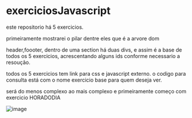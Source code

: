 # exerciciosJavascript

este repositorio há 5 exercicios.

primeiramente mostrarei o pilar dentre eles que é a arvore dom

header,foooter, dentro de uma section há duas divs, e assim é a base de todos os 5 exercicios, acrescentando alguns ids conforme necessario a resoução.

todos os 5 exercicios tem link para css e javascript externo. o codigo para consulta está com o nome exercicio base para quem deseja ver.

será do menos complexo ao mais complexo e primeiramente começo com exercicio HORADODIA



 
![image](https://user-images.githubusercontent.com/imagensReadme/iniciaHoraDoDia.png)

